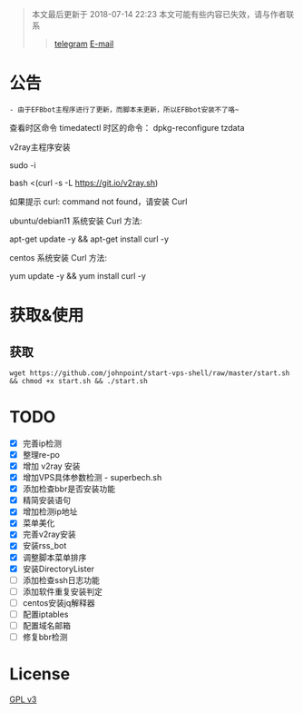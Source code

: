 >本文最后更新于 2018-07-14 22:23
>本文可能有些内容已失效，请与作者联系
>>[telegram](https://t.me/johnpoint)
>>[E-mail](Mailto:me@lvcshu.com)

# 公告 #

```
- 由于EFBbot主程序进行了更新，而脚本未更新，所以EFBbot安装不了咯~
```
查看时区命令
timedatectl
时区的命令：
dpkg-reconfigure tzdata

v2ray主程序安装

sudo -i

bash <(curl -s -L https://git.io/v2ray.sh)

如果提示 curl: command not found，请安装 Curl

ubuntu/debian11 系统安装 Curl 方法: 

apt-get update -y && apt-get install curl -y

centos 系统安装 Curl 方法: 

yum update -y && yum install curl -y


# 获取&使用 #

## 获取 ##

```
wget https://github.com/johnpoint/start-vps-shell/raw/master/start.sh && chmod +x start.sh && ./start.sh
```

# TODO #

- [x] 完善ip检测
- [x] 整理re-po
- [x] 增加 v2ray 安装
- [x] 增加VPS具体参数检测 - superbech.sh
- [x] 添加检查bbr是否安装功能
- [x] 精简安装语句
- [x] 增加检测ip地址
- [x] 菜单美化
- [x] 完善v2ray安装
- [x] 安装rss_bot
- [x] 调整脚本菜单排序
- [x] 安装DirectoryLister
- [ ] 添加检查ssh日志功能
- [ ] 添加软件重复安装判定
- [ ] centos安装jq解释器
- [ ] 配置iptables
- [ ] 配置域名邮箱
- [ ] 修复bbr检测

# License #

[GPL v3](https://github.com/johnpoint/start-vps-shell/blob/master/LICENSE)
